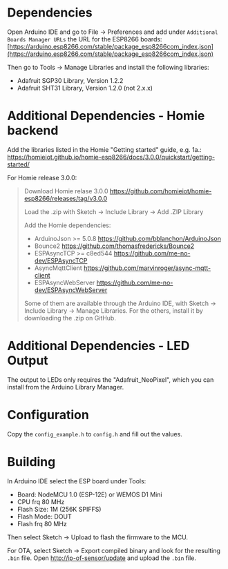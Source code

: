# Dependencies
Open Arduino IDE and go to File -> Preferences and add under `Additional Boards Manager URLs` the URL for the ESP8266 boards: [https://arduino.esp8266.com/stable/package_esp8266com_index.json](https://arduino.esp8266.com/stable/package_esp8266com_index.json)

Then go to Tools -> Manage Libraries and install the following libraries:
* Adafruit SGP30 Library, Version 1.2.2
* Adafruit SHT31 Library, Version 1.2.0 (not 2.x.x)

# Additional Dependencies - Homie backend
Add the libraries listed in the Homie "Getting started" guide, e.g. 1a.: https://homieiot.github.io/homie-esp8266/docs/3.0.0/quickstart/getting-started/

For Homie release 3.0.0:

> Download Homie relase 3.0.0 https://github.com/homieiot/homie-esp8266/releases/tag/v3.0.0
> 
> Load the .zip with Sketch → Include Library → Add .ZIP Library
> 
> Add the Homie dependencies:
> * ArduinoJson >= 5.0.8 https://github.com/bblanchon/ArduinoJson
> * Bounce2 https://github.com/thomasfredericks/Bounce2
> * ESPAsyncTCP >= c8ed544 https://github.com/me-no-dev/ESPAsyncTCP
> * AsyncMqttClient https://github.com/marvinroger/async-mqtt-client
> * ESPAsyncWebServer https://github.com/me-no-dev/ESPAsyncWebServer
> 
> Some of them are available through the Arduino IDE, with Sketch → Include Library → Manage Libraries. For the others, install it by downloading the .zip on GitHub.

# Additional Dependencies - LED Output
The output to LEDs only requires the "Adafruit_NeoPixel", which you can install from the Arduino Library Manager.

# Configuration
Copy the `config_example.h` to `config.h` and fill out the values.

# Building
In Arduino IDE select the ESP board under Tools:

* Board: NodeMCU 1.0 (ESP-12E) or WEMOS D1 Mini
* CPU frq 80 MHz
* Flash Size: 1M (256K SPIFFS)
* Flash Mode: DOUT
* Flash frq 80 MHz

Then select Sketch -> Upload to flash the firmware to the MCU.

For OTA, select Sketch -> Export compiled binary and look for the resulting `.bin` file. Open [http://ip-of-sensor/update](http://ip-of-sensor/update) and upload the `.bin` file.
